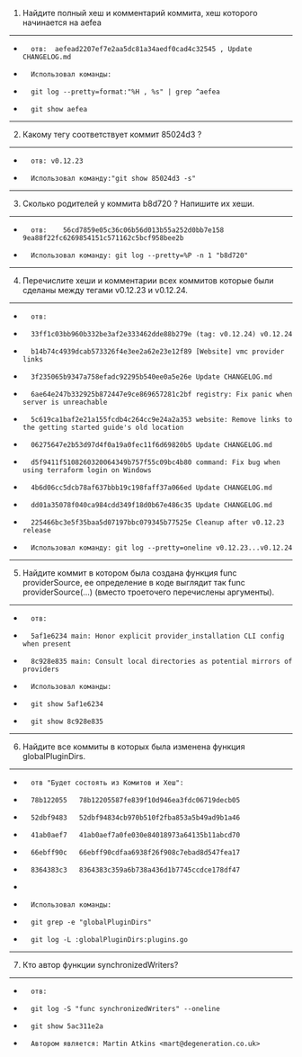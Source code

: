 1. Найдите полный хеш и комментарий коммита, хеш которого начинается на aefea
_____________________________________________________________________________
-       отв:  aefead2207ef7e2aa5dc81a34aedf0cad4c32545 , Update CHANGELOG.md
-       Использовал команды: 
-       git log --pretty=format:"%H , %s" | grep ^aefea
-       git show aefea  
_____________________________________________________________________________

2. Какому тегу соответствует коммит 85024d3 ?
_____________________________________________
-       отв: v0.12.23
-       Использовал команду:"git show 85024d3 -s"
_______________________________________________________

3. Сколько родителей у коммита b8d720 ? Напишите их хеши.
_________________________________________________________
-       отв:    56cd7859e05c36c06b56d013b55a252d0bb7e158   9ea88f22fc6269854151c571162c5bcf958bee2b
-       Использовал команду: git log --pretty=%P -n 1 "b8d720"
___________________________________________________________________________________________ 
   
4. Перечислите хеши и комментарии всех коммитов которые были сделаны между тегами v0.12.23 и v0.12.24.
_____________________________________________________________________________________________________
-       отв:
-       33ff1c03bb960b332be3af2e333462dde88b279e (tag: v0.12.24) v0.12.24
-       b14b74c4939dcab573326f4e3ee2a62e23e12f89 [Website] vmc provider links
-       3f235065b9347a758efadc92295b540ee0a5e26e Update CHANGELOG.md
-       6ae64e247b332925b872447e9ce869657281c2bf registry: Fix panic when server is unreachable
-       5c619ca1baf2e21a155fcdb4c264cc9e24a2a353 website: Remove links to the getting started guide's old location
-       06275647e2b53d97d4f0a19a0fec11f6d69820b5 Update CHANGELOG.md
-       d5f9411f5108260320064349b757f55c09bc4b80 command: Fix bug when using terraform login on Windows
-       4b6d06cc5dcb78af637bbb19c198faff37a066ed Update CHANGELOG.md
-       dd01a35078f040ca984cdd349f18d0b67e486c35 Update CHANGELOG.md
-       225466bc3e5f35baa5d07197bbc079345b77525e Cleanup after v0.12.23 release
-       Использовал команду: git log --pretty=oneline v0.12.23...v0.12.24
_____________________________________________________________________________________________________
    
5. Найдите коммит в котором была создана функция func providerSource, 
   ее определение в коде выглядит так func providerSource(...) (вместо троеточего перечислены аргументы).
_________________________________________________________________________________________________________
-       отв:
-       5af1e6234 main: Honor explicit provider_installation CLI config when present
-       8c928e835 main: Consult local directories as potential mirrors of providers
-       Использовал команды:
-       git show 5af1e6234
-       git show 8c928e835
____________________________________________________________________________________

6. Найдите все коммиты в которых была изменена функция globalPluginDirs.
________________________________________________________________________
-       отв "Будет состоять из Комитов и Хеш":
-       78b122055   78b12205587fe839f10d946ea3fdc06719decb05
-       52dbf9483   52dbf94834cb970b510f2fba853a5b49ad9b1a46 
-       41ab0aef7   41ab0aef7a0fe030e84018973a64135b11abcd70
-       66ebff90c   66ebff90cdfaa6938f26f908c7ebad8d547fea17
-       8364383c3   8364383c359a6b738a436d1b7745ccdce178df47
-       
-       Использовал команды:
-       git grep -e "globalPluginDirs"
-       git log -L :globalPluginDirs:plugins.go
____________________________________________________________

7. Кто автор функции synchronizedWriters?
_________________________________________
-       отв:
-       git log -S "func synchronizedWriters" --oneline
-       git show 5ac311e2a
-       Автором является: Martin Atkins <mart@degeneration.co.uk>
